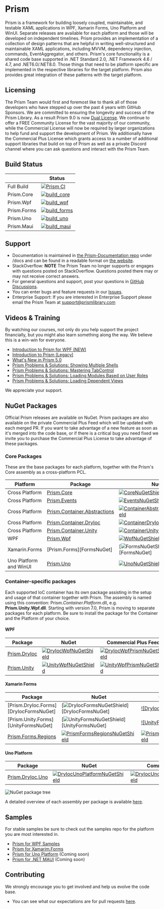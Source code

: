 # Prism

Prism is a framework for building loosely coupled, maintainable, and testable XAML applications in WPF, Xamarin Forms, Uno Platform and WinUI. Separate releases are available for each platform and those will be developed on independent timelines. Prism provides an implementation of a collection of design patterns that are helpful in writing well-structured and maintainable XAML applications, including MVVM, dependency injection, commands, EventAggregator, and others. Prism's core functionality is a shared code base supported in .NET Standard 2.0, .NET Framework 4.6 / 4.7, and .NET6.0/.NET8.0. Those things that need to be platform specific are implemented in the respective libraries for the target platform. Prism also provides great integration of these patterns with the target platform.

## Licensing

The Prism Team would first and foremost like to thank all of those developers who have stepped up over the past 4 years with GitHub Sponsors. We are committed to ensuring the longevity and success of the Prism Library. As a result Prism 9.0 is now [Dual License](LICENSE). We continue to offer a FREE Community License for the vast majority of our community, while the Commercial License will now be required by larger organizations to help fund and support the development of Prism. We additionally have the Commercial Plus License which grants access to a number of additional support libraries that build on top of Prism as well as a private Discord channel where you can ask questions and interact with the Prism Team.

## Build Status

|          | Status |
| -------- | ------ |
| Full Build | [![Prism CI](https://github.com/PrismLibrary/Prism/actions/workflows/ci.yml/badge.svg)](https://github.com/PrismLibrary/Prism/actions/workflows/ci.yml) |
| Prism.Core | [![build_core](https://github.com/PrismLibrary/Prism/actions/workflows/build_core.yml/badge.svg)](https://github.com/PrismLibrary/Prism/actions/workflows/build_core.yml) |
| Prism.Wpf | [![build_wpf](https://github.com/PrismLibrary/Prism/actions/workflows/build_wpf.yml/badge.svg)](https://github.com/PrismLibrary/Prism/actions/workflows/build_wpf.yml) |
| Prism.Forms | [![build_forms](https://github.com/PrismLibrary/Prism/actions/workflows/build_forms.yml/badge.svg)](https://github.com/PrismLibrary/Prism/actions/workflows/build_forms.yml) |
| Prism.Uno | [![build_uno](https://github.com/PrismLibrary/Prism/actions/workflows/build_uno.yml/badge.svg)](https://github.com/PrismLibrary/Prism/actions/workflows/build_uno.yml) |
| Prism.Maui | [![build_maui](https://github.com/PrismLibrary/Prism/actions/workflows/build_maui.yml/badge.svg)](https://github.com/PrismLibrary/Prism/actions/workflows/build_maui.yml) |

## Support

- Documentation is maintained in [the Prism-Documentation repo](https://github.com/PrismLibrary/Prism-Documentation) under /docs and can be found in a readable format on [the website](https://docs.prismlibrary.com/).
- StackOverflow: **NOTE** The Prism Team no longer supports or engages with questions posted on StackOverflow. Questions posted there may or may not receive correct answers.
- For general questions and support, post your questions in [GitHub Discussions](https://github.com/PrismLibrary/Prism/discussions).
- You can enter bugs and feature requests in our [Issues](https://github.com/PrismLibrary/Prism/issues/new/choose).
- Enterprise Support: If you are interested in Enterprise Support please email the Prism Team at <support@prismlibrary.com>

## Videos &amp; Training

By watching our courses, not only do you help support the project financially, but you might also learn something along the way.  We believe this is a win-win for everyone.

- [Introduction to Prism for WPF (NEW)](https://pluralsight.pxf.io/bE3rB)
- [Introduction to Prism (Legacy)](https://pluralsight.pxf.io/W1Dz3)
- [What's New in Prism 5.0](https://pluralsight.pxf.io/z7avm)
- [Prism Problems & Solutions: Showing Multiple Shells](https://pluralsight.pxf.io/XVxR5)
- [Prism Problems & Solutions: Mastering TabControl](https://pluralsight.pxf.io/B6X99)
- [Prism Problems & Solutions: Loading Modules Based on User Roles](https://pluralsight.pxf.io/GvjkE)
- [Prism Problems & Solutions: Loading Dependent Views](https://pluralsight.pxf.io/a01zj)

We appreciate your support.

## NuGet Packages

Official Prism releases are available on NuGet. Prism packages are also available on the private Commercial Plus Feed which will be updated with each merged PR. If you want to take advantage of a new feature as soon as it's merged into the code base, or if there is a critical bug you need fixed we invite you to purchase the Commercial Plus License to take advantage of these packages.

### Core Packages

These are the base packages for each platform, together with the Prism's Core assembly as a cross-platform PCL.

| Platform | Package | NuGet | Commercial Plus Feed |
| -------- | ------- | ------- | ----- |
| Cross Platform | [Prism.Core][CoreNuGet] | [![CoreNuGetShield]][CoreNuGet] | [![CorePrismNuGetShield]][CorePrismNuGet] |
| Cross Platform | [Prism.Events][EventsNuGet] | [![EventsNuGetShield]][EventsNuGet] | [![EventsPrismNuGetShield]][CorePrismNuGet] |
| Cross Platform | [Prism.Container.Abstractions][ContainerAbstractionsNuGet] | [![ContainerAbstractionsNuGetShield]][ContainerAbstractionsNuGet] | [![ContainerAbstractionsPrismNuGetShield]][CorePrismNuGet] |
| Cross Platform | [Prism.Container.DryIoc][ContainerDryIocNuGet] | [![ContainerDryIocNuGetShield]][ContainerDryIocNuGet] | [![ContainerDryIocPrismNuGetShield]][CorePrismNuGet] |
| Cross Platform | [Prism.Container.Unity][ContainerUnityNuGet] | [![ContainerUnityNuGetShield]][ContainerUnityNuGet] | [![ContainerUnityPrismNuGetShield]][CorePrismNuGet] |
| WPF | [Prism.Wpf][WpfNuGet] | [![WpfNuGetShield]][WpfNuGet] | [![WpfPrismNuGetShield]][WpfPrismNuGet] |
| Xamarin.Forms | [Prism.Forms][FormsNuGet] | [![FormsNuGetShield]][FormsNuGet] | [![FormsPrismNuGetShield]][FormsPrismNuGet] |
| Uno Platform and WinUI | [Prism.Uno][UnoNuGet] | [![UnoNuGetShield]][UnoNuGet] | [![UnoPrismNuGetShield]][UnoPrismNuGet] |

### Container-specific packages

Each supported IoC container has its own package assisting in the setup and usage of that container together with Prism. The assembly is named using this convention: Prism.*Container.Platform*.dll, e.g. **Prism.Unity.Wpf.dll**. Starting with version 7.0, Prism is moving to separate packages for each platform. Be sure to install the package for the Container and the Platform of your choice.

#### WPF

| Package | NuGet | Commercial Plus Feed |
|---------|-------|-------|
| [Prism.DryIoc][DryIocWpfNuGet] | [![DryIocWpfNuGetShield]][DryIocWpfNuGet] | [![DryIocWpfPrismNuGetShield]][DryIocWpfPrismNuGet] |
| [Prism.Unity][UnityWpfNuGet] | [![UnityWpfNuGetShield]][UnityWpfNuGet] | [![UnityWpfPrismNuGetShield]][UnityWpfPrismNuGet] |

#### Xamarin Forms

| Package | NuGet | Commercial Plus Feed |
|---------|-------|-------|
| [Prism.DryIoc.Forms][DryIocFormsNuGet] | [![DryIocFormsNuGetShield]][DryIocFormsNuGet] | [![DryIocFormsPrismNuGetShield]][DryIocFormsPrismNuGet] |
| [Prism.Unity.Forms][UnityFormsNuGet] | [![UnityFormsNuGetShield]][UnityFormsNuGet] | [![UnityFormsPrismNuGetShield]][UnityFormsPrismNuGet] |
| [Prism.Forms.Regions][PrismFormsRegionsNuget] | [![PrismFormsRegionsNuGetShield]][PrismFormsRegionsNuGet] | [![PrismFormsRegionsPrismNuGetShield]][PrismFormsRegionsPrismNuGet] |

#### Uno Platform

| Package | NuGet | Commercial Plus Feed |
|---------|-------|-------|
| [Prism.DryIoc.Uno][DryIocUnoPlatformNuGet] | [![DryIocUnoPlatformNuGetShield]][DryIocUnoPlatformNuGet] | [![DryIocUnoPlatformPrismNuGetShield]][DryIocUnoPlatformPrismNuGet] |

![NuGet package tree](images/NuGetPackageTree.png)

A detailed overview of each assembly per package is available [here](http://prismlibrary.github.io/docs/getting-started/NuGet-Packages.html).

## Samples

For stable samples be sure to check out the samples repo for the platform you are most interested in.

- [Prism for WPF Samples](https://github.com/PrismLibrary/Prism-Samples-Wpf)
- [Prism for Xamarim.Forms](https://github.com/PrismLibrary/Prism-Samples-Forms)
- [Prism for Uno Platform](#) (Coming soon)
- [Prism for .NET MAUI](#) (Coming soon)

## Contributing

We strongly encourage you to get involved and help us evolve the code base.

- You can see what our expectations are for pull requests [here](https://github.com/PrismLibrary/Prism/blob/master/.github/CONTRIBUTING.md).

[CoreNuGet]: https://www.nuget.org/packages/Prism.Core/
[EventsNuGet]: https://www.nuget.org/packages/Prism.Events/
[ContainerAbstractionsNuGet]: https://www.nuget.org/packages/Prism.Container.Abstractions/
[ContainerDryIocNuGet]: https://www.nuget.org/packages/Prism.Container.DryIoc/
[ContainerUnityNuGet]: https://www.nuget.org/packages/Prism.Container.Unity/
[WpfNuGet]: https://www.nuget.org/packages/Prism.Wpf/
[UnoNuGet]: https://www.nuget.org/packages/Prism.Uno.WinUI/

[PrismFormsRegionsNuGet]: https://www.nuget.org/packages/Prism.Forms.Regions/
[PrismFormsRegionsPrismNuGet]: #
[PrismFormsRegionsNuGetShield]: https://img.shields.io/nuget/vpre/Prism.Forms.Regions.svg
[PrismFormsRegionsPrismNuGetShield]: https://nuget.prismlibrary.com/shield/Prism.Forms.Regions/vpre

[DryIocWpfNuGet]: https://www.nuget.org/packages/Prism.DryIoc/
[UnityWpfNuGet]: https://www.nuget.org/packages/Prism.Unity/

[DryIocUnoPlatformNuGet]: https://www.nuget.org/packages/Prism.DryIoc.Uno.WinUI/

[CoreNuGetShield]: https://img.shields.io/nuget/vpre/Prism.Core.svg
[EventsNuGetShield]: https://img.shields.io/nuget/vpre/Prism.Events.svg
[ContainerAbstractionsNuGetShield]: https://img.shields.io/nuget/vpre/Prism.Container.Abstractions.svg
[ContainerDryIocNuGetShield]: https://img.shields.io/nuget/vpre/Prism.Container.DryIoc.svg
[ContainerUnityNuGetShield]: https://img.shields.io/nuget/vpre/Prism.Container.Unity.svg
[WpfNuGetShield]: https://img.shields.io/nuget/vpre/Prism.Wpf.svg
[FormsNuGetShield]: https://img.shields.io/nuget/vpre/Prism.Forms.svg
[UnoNuGetShield]: https://img.shields.io/nuget/vpre/Prism.Uno.WinUI.svg

[DryIocWpfNuGetShield]: https://img.shields.io/nuget/vpre/Prism.DryIoc.svg
[UnityWpfNuGetShield]: https://img.shields.io/nuget/vpre/Prism.Unity.svg

[DryIocFormsNuGetShield]: https://img.shields.io/nuget/vpre/Prism.DryIoc.Forms.svg
[UnityFormsNuGetShield]: https://img.shields.io/nuget/vpre/Prism.Unity.Forms.svg

[DryIocUnoPlatformNuGetShield]: https://img.shields.io/nuget/vpre/Prism.DryIoc.Uno.WinUI.svg

[CorePrismNuGet]: #
[WpfPrismNuGet]: #
[FormsPrismNuGet]: #
[UnoPrismNuGet]: #

[DryIocWpfPrismNuGet]: #
[UnityWpfPrismNuGet]: #

[UnityFormsPrismNuGet]: #
[DryIocFormsPrismNuGet]: #

[DryIocUnoPlatformPrismNuGet]: #

[CorePrismNuGetShield]: https://nuget.prismlibrary.com/shield/Prism.Core/vpre
[EventsPrismNuGetShield]: https://nuget.prismlibrary.com/shield/Prism.Events/vpre
[ContainerAbstractionsPrismNuGetShield]: https://nuget.prismlibrary.com/shield/Prism.Container.Abstractions/vpre
[ContainerDryIocPrismNuGetShield]: https://nuget.prismlibrary.com/shield/Prism.Container.DryIoc/vpre
[ContainerUnityPrismNuGetShield]: https://nuget.prismlibrary.com/shield/Prism.Container.Unity/vpre
[WpfPrismNuGetShield]: https://nuget.prismlibrary.com/shield/Prism.Wpf/vpre
[UnoPrismNuGetShield]: https://nuget.prismlibrary.com/shield/Prism.Uno.WinUI/vpre

[DryIocWpfPrismNuGetShield]: https://nuget.prismlibrary.com/shield/Prism.DryIoc/vpre
[UnityWpfPrismNuGetShield]: https://nuget.prismlibrary.com/shield/Prism.Unity/vpre

[DryIocUnoPlatformPrismNuGetShield]: https://nuget.prismlibrary.com/shield/Prism.DryIoc.Uno.WinUI/vpre

[TwitterLogo]: https://dansiegelgithubsponsors.blob.core.windows.net/images/twitter.png
[TwitchLogo]: https://dansiegelgithubsponsors.blob.core.windows.net/images/twitch.png
[YouTubeLogo]: https://dansiegelgithubsponsors.blob.core.windows.net/images/youtube.png
[OctoSponsor]: https://dansiegelgithubsponsors.blob.core.windows.net/images/octosponsor.png
